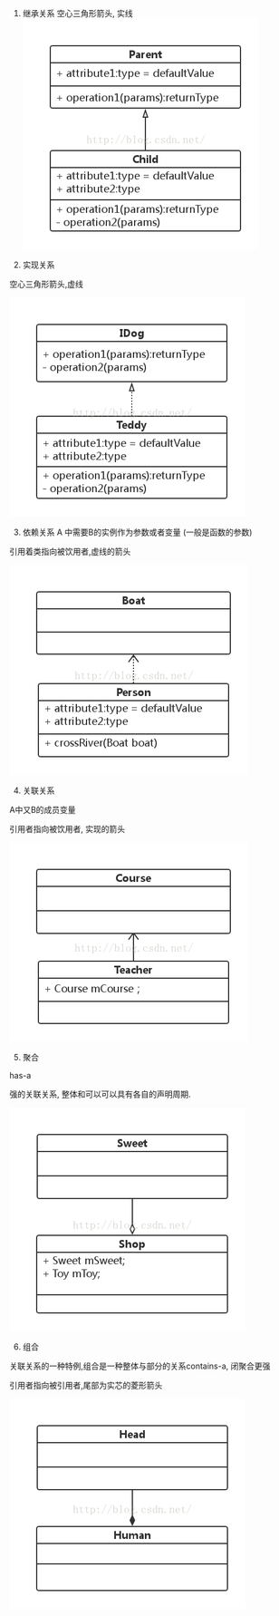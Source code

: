 
1. 继承关系
空心三角形箭头, 实线
![](uml-extend.png)


2. 实现关系

空心三角形箭头,虚线

![](uml-impl.png)

3. 依赖关系
A 中需要B的实例作为参数或者变量 (一般是函数的参数)

引用着类指向被饮用者,虚线的箭头

![](uml-depend.png)

4. 关联关系

A中又B的成员变量

引用者指向被饮用者, 实现的箭头

![](uml-associate.png)

5. 聚合

has-a

强的关联关系, 整体和可以可以具有各自的声明周期.

![](uml-aggre.png)

6. 组合

关联关系的一种特例,组合是一种整体与部分的关系contains-a, 闭聚合更强


引用者指向被引用者,尾部为实芯的菱形箭头

![](uml-contains.png)
